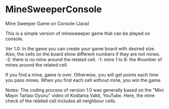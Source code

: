 # MineSweeperConsole
Mine Sweeper Game on Console (Java)

This is a simple version of minesweeper game that can be played on console.

Ver 1.0:
In the game you can create your game board with desired size. Also, the cells on the board show different numbers if they are not mines.
-2: there is no mine around the related cell.
-1: mine
1 to 8: the #number of mines around the related cell.

If you find a mine, game is over. Otherwise, you will get points each time you pass mines. When you find each cell  without mine, you win the game.

Notes:
The coding process of version 1.0 was generally based on the "Mini Mayın Tarlası Oyunu" video of Kodlama Vakti, YouTube.
Here, the mine check of the related cell includes all neighbour cells.
